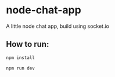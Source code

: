 # node-chat-app
A little node chat app, build using socket.io

## How to run:

```bash
npm install 
```
```bash
npm run dev
```
